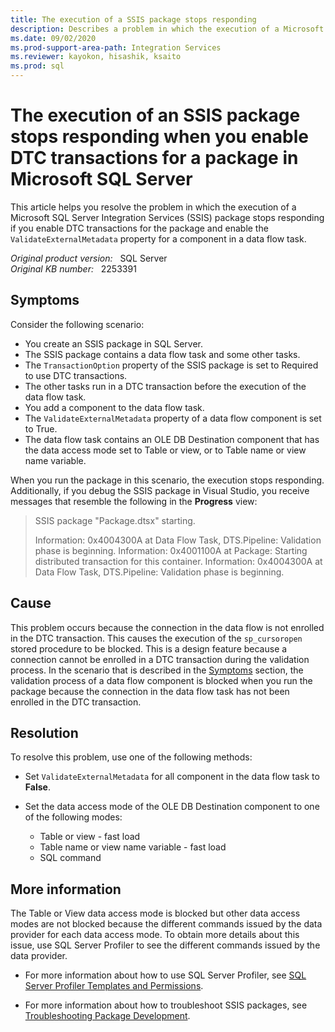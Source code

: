 ```yaml
---
title: The execution of a SSIS package stops responding
description: Describes a problem in which the execution of a Microsoft SSIS package stops responding if you enable DTC transactions for the package and enable the ValidateExternalMetadata property for a component in a data flow task.
ms.date: 09/02/2020
ms.prod-support-area-path: Integration Services
ms.reviewer: kayokon, hisashik, ksaito
ms.prod: sql
---
```

# The execution of an SSIS package stops responding when you enable DTC transactions for a package in Microsoft SQL Server

This article helps you resolve the problem in which the execution of a Microsoft SQL Server Integration Services (SSIS) package stops responding if you enable DTC transactions for the package and enable the `ValidateExternalMetadata` property for a component in a data flow task.

_Original product version:_ &nbsp; SQL Server  
_Original KB number:_ &nbsp; 2253391

## Symptoms

Consider the following scenario:

- You create an SSIS package in SQL Server.
- The SSIS package contains a data flow task and some other tasks.
- The `TransactionOption` property of the SSIS package is set to Required to use DTC transactions.
- The other tasks run in a DTC transaction before the execution of the data flow task.
- You add a component to the data flow task.
- The `ValidateExternalMetadata` property of a data flow component is set to True.
- The data flow task contains an OLE DB Destination component that has the data access mode set to Table or view, or to Table name or view name variable.

When you run the package in this scenario, the execution stops responding. Additionally, if you debug the SSIS package in Visual Studio, you receive messages that resemble the following in the **Progress** view:

> SSIS package "Package.dtsx" starting.
>
> Information: 0x4004300A at Data Flow Task, DTS.Pipeline: Validation phase is beginning.
Information: 0x4001100A at Package: Starting distributed transaction for this container.
Information: 0x4004300A at Data Flow Task, DTS.Pipeline: Validation phase is beginning.

## Cause

This problem occurs because the connection in the data flow is not enrolled in the DTC transaction. This causes the execution of the `sp_cursoropen` stored procedure to be blocked. This is a design feature because a connection cannot be enrolled in a DTC transaction during the validation process. In the scenario that is described in the [Symptoms](#symptoms) section, the validation process of a data flow component is blocked when you run the package because the connection in the data flow task has not been enrolled in the DTC transaction.

## Resolution

To resolve this problem, use one of the following methods:

- Set `ValidateExternalMetadata` for all component in the data flow task to **False**.
- Set the data access mode of the OLE DB Destination component to one of the following modes:

  - Table or view - fast load  
  - Table name or view name variable - fast load
  - SQL command

## More information

The Table or View  data access mode is blocked but other data access modes are not blocked because the different commands issued by the data provider for each data access mode. To obtain more details about this issue, use SQL Server Profiler to see the different commands issued by the data provider.

- For more information about how to use SQL Server Profiler, see [SQL Server Profiler Templates and Permissions](/sql/tools/sql-server-profiler/sql-server-profiler-templates-and-permissions).

- For more information about how to troubleshoot SSIS packages, see [Troubleshooting Package Development](/previous-versions/sql/sql-server-2005/ms137625(v=sql.90)).
